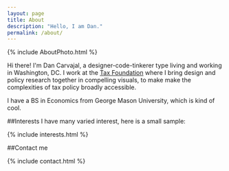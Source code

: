 ```yaml
---
layout: page
title: About
description: "Hello, I am Dan."
permalink: /about/
---
```

{% include AboutPhoto.html %}

Hi there! I'm Dan Carvajal, a designer-code-tinkerer type living and working in Washington, DC. I work at the [Tax Foundation](http://taxfoundation.org)  where I bring design and policy research together in compelling visuals, to make make the complexities of tax policy broadly accessible.

I have a BS in Economics from George Mason University, which is kind of cool.

##Interests
I have many varied interest, here is a small sample:

{% include interests.html %}

##Contact me

{% include contact.html %}
